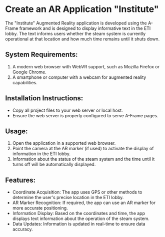 # Create an AR Application "Institute"
The "Institute" Augmented Reality application is developed using the A-Frame framework and is designed to display informative text in the ETI lobby. The text informs users whether the steam system is currently operational at that location and how much time remains until it shuts down.

## System Requirements:
1. A modern web browser with WebVR support, such as Mozilla Firefox or Google Chrome.
2. A smartphone or computer with a webcam for augmented reality capabilities.

## Installation Instructions:
- Copy all project files to your web server or local host.
- Ensure the web server is properly configured to serve A-Frame pages.

## Usage:
1. Open the application in a supported web browser.
2. Point the camera at the AR marker (if used) to activate the display of information in the ETI lobby.
3. Information about the status of the steam system and the time until it turns off will be automatically displayed.

## Features:
- Coordinate Acquisition: The app uses GPS or other methods to determine the user's precise location in the ETI lobby.
- AR Marker Recognition: If required, the app can use an AR marker for more accurate positioning.
- Information Display: Based on the coordinates and time, the app displays text information about the operation of the steam system.
- Data Updates: Information is updated in real-time to ensure data accuracy.
